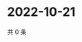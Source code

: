 # 2022-10-21

共 0 条

<!-- BEGIN WEIBO -->
<!-- 最后更新时间 Fri Oct 21 2022 11:48:21 GMT+0800 (China Standard Time) -->

<!-- END WEIBO -->
